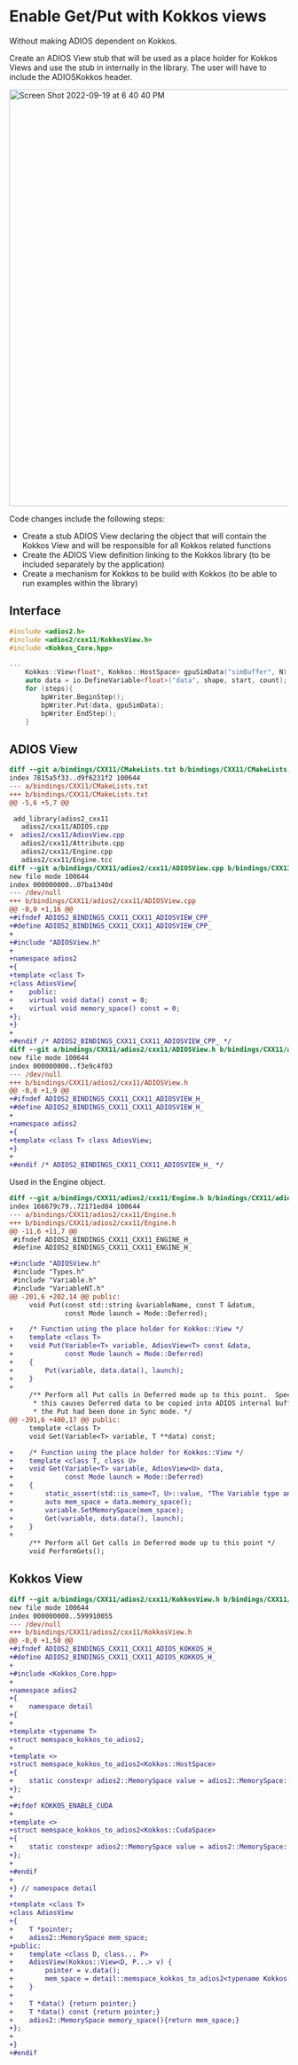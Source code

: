 # Enable Get/Put with Kokkos views

Without making ADIOS dependent on Kokkos.

Create an ADIOS View stub that will be used as a place holder for Kokkos Views and use the stub in internally in the library. The user will have to include the ADIOSKokkos header.


<img width="752" alt="Screen Shot 2022-09-19 at 6 40 40 PM" src="https://user-images.githubusercontent.com/16229479/191131922-8351b889-bb4b-4a60-8e3a-7bb234ec7c4b.png">

Code changes include the following steps:
  - Create a stub ADIOS View declaring the object that will contain the Kokkos View and will be responsible for all Kokkos related functions
  - Create the ADIOS View definition linking to the Kokkos library (to be included separately by the application)
  - Create a mechanism for Kokkos to be build with Kokkos (to be able to run examples within the library)

## Interface

```c++
#include <adios2.h>
#include <adios2/cxx11/KokkosView.h>
#include <Kokkos_Core.hpp>

...
    Kokkos::View<float*, Kokkos::HostSpace> gpuSimData("simBuffer", N);
    auto data = io.DefineVariable<float>("data", shape, start, count);
    for (steps){
        bpWriter.BeginStep();
        bpWriter.Put(data, gpuSimData);
        bpWriter.EndStep();
    }
```

## ADIOS View

```diff
diff --git a/bindings/CXX11/CMakeLists.txt b/bindings/CXX11/CMakeLists.txt
index 7815a5f33..d9f6231f2 100644
--- a/bindings/CXX11/CMakeLists.txt
+++ b/bindings/CXX11/CMakeLists.txt
@@ -5,6 +5,7 @@

 add_library(adios2_cxx11
   adios2/cxx11/ADIOS.cpp
+  adios2/cxx11/AdiosView.cpp
   adios2/cxx11/Attribute.cpp
   adios2/cxx11/Engine.cpp
   adios2/cxx11/Engine.tcc
diff --git a/bindings/CXX11/adios2/cxx11/ADIOSView.cpp b/bindings/CXX11/adios2/cxx11/ADIOSView.cpp
new file mode 100644
index 000000000..07ba1340d
--- /dev/null
+++ b/bindings/CXX11/adios2/cxx11/ADIOSView.cpp
@@ -0,0 +1,16 @@
+#ifndef ADIOS2_BINDINGS_CXX11_CXX11_ADIOSVIEW_CPP_
+#define ADIOS2_BINDINGS_CXX11_CXX11_ADIOSVIEW_CPP_
+
+#include "ADIOSView.h"
+
+namespace adios2
+{
+template <class T>
+class AdiosView{
+    public:
+    virtual void data() const = 0;
+    virtual void memory_space() const = 0;
+};
+}
+
+#endif /* ADIOS2_BINDINGS_CXX11_CXX11_ADIOSVIEW_CPP_ */
diff --git a/bindings/CXX11/adios2/cxx11/ADIOSView.h b/bindings/CXX11/adios2/cxx11/ADIOSView.h
new file mode 100644
index 000000000..f3e9c4f03
--- /dev/null
+++ b/bindings/CXX11/adios2/cxx11/ADIOSView.h
@@ -0,0 +1,9 @@
+#ifndef ADIOS2_BINDINGS_CXX11_CXX11_ADIOSVIEW_H_
+#define ADIOS2_BINDINGS_CXX11_CXX11_ADIOSVIEW_H_
+
+namespace adios2
+{
+template <class T> class AdiosView;
+}
+
+#endif /* ADIOS2_BINDINGS_CXX11_CXX11_ADIOSVIEW_H_ */
```

Used in the Engine object.

```diff
diff --git a/bindings/CXX11/adios2/cxx11/Engine.h b/bindings/CXX11/adios2/cxx11/Engine.h
index 166679c79..72171ed84 100644
--- a/bindings/CXX11/adios2/cxx11/Engine.h
+++ b/bindings/CXX11/adios2/cxx11/Engine.h
@@ -11,6 +11,7 @@
 #ifndef ADIOS2_BINDINGS_CXX11_CXX11_ENGINE_H_
 #define ADIOS2_BINDINGS_CXX11_CXX11_ENGINE_H_

+#include "ADIOSView.h"
 #include "Types.h"
 #include "Variable.h"
 #include "VariableNT.h"
@@ -201,6 +202,14 @@ public:
     void Put(const std::string &variableName, const T &datum,
              const Mode launch = Mode::Deferred);

+    /* Function using the place holder for Kokkos::View */
+    template <class T>
+    void Put(Variable<T> variable, AdiosView<T> const &data,
+             const Mode launch = Mode::Deferred)
+    {
+        Put(variable, data.data(), launch);
+    }
+
     /** Perform all Put calls in Deferred mode up to this point.  Specifically,
      * this causes Deferred data to be copied into ADIOS internal buffers as if
      * the Put had been done in Sync mode. */
@@ -391,6 +400,17 @@ public:
     template <class T>
     void Get(Variable<T> variable, T **data) const;

+    /* Function using the place holder for Kokkos::View */
+    template <class T, class U>
+    void Get(Variable<T> variable, AdiosView<U> data,
+             const Mode launch = Mode::Deferred)
+    {
+        static_assert(std::is_same<T, U>::value, "The Variable type and the View type must match");
+        auto mem_space = data.memory_space();
+        variable.SetMemorySpace(mem_space);
+        Get(variable, data.data(), launch);
+    }
+
     /** Perform all Get calls in Deferred mode up to this point */
     void PerformGets();
```

## Kokkos View

```diff
diff --git a/bindings/CXX11/adios2/cxx11/KokkosView.h b/bindings/CXX11/adios2/cxx11/KokkosView.h
new file mode 100644
index 000000000..599910055
--- /dev/null
+++ b/bindings/CXX11/adios2/cxx11/KokkosView.h
@@ -0,0 +1,50 @@
+#ifndef ADIOS2_BINDINGS_CXX11_CXX11_ADIOS_KOKKOS_H_
+#define ADIOS2_BINDINGS_CXX11_CXX11_ADIOS_KOKKOS_H_
+
+#include <Kokkos_Core.hpp>
+
+namespace adios2
+{
+    namespace detail
+{
+
+template <typename T>
+struct memspace_kokkos_to_adios2;
+
+template <>
+struct memspace_kokkos_to_adios2<Kokkos::HostSpace>
+{
+    static constexpr adios2::MemorySpace value = adios2::MemorySpace::Host;
+};
+
+#ifdef KOKKOS_ENABLE_CUDA
+
+template <>
+struct memspace_kokkos_to_adios2<Kokkos::CudaSpace>
+{
+    static constexpr adios2::MemorySpace value = adios2::MemorySpace::CUDA;
+};
+
+#endif
+
+} // namespace detail
+
+template <class T>
+class AdiosView
+{
+    T *pointer;
+    adios2::MemorySpace mem_space;
+public:
+    template <class D, class... P>
+    AdiosView(Kokkos::View<D, P...> v) {
+        pointer = v.data();
+        mem_space = detail::memspace_kokkos_to_adios2<typename Kokkos::View<D, P...>::memory_space>::value;
+    }
+
+    T *data() {return pointer;}
+    T *data() const {return pointer;}
+    adios2::MemorySpace memory_space(){return mem_space;}
+};
+
+}
+#endif
```
